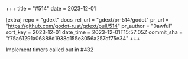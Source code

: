 +++
title = "#514"
date = 2023-12-01

[extra]
repo = "gdext"
docs_rel_url = "gdext/pr-514/godot"
pr_url = "https://github.com/godot-rust/gdext/pull/514"
pr_author = "0awful"
sort_key = 2023-12-01
date_time = 2023-12-01T15:57:05Z
commit_sha = "f75a61291a06888d1938d155e3056a257df75e34"
+++

Implement timers called out in #432
